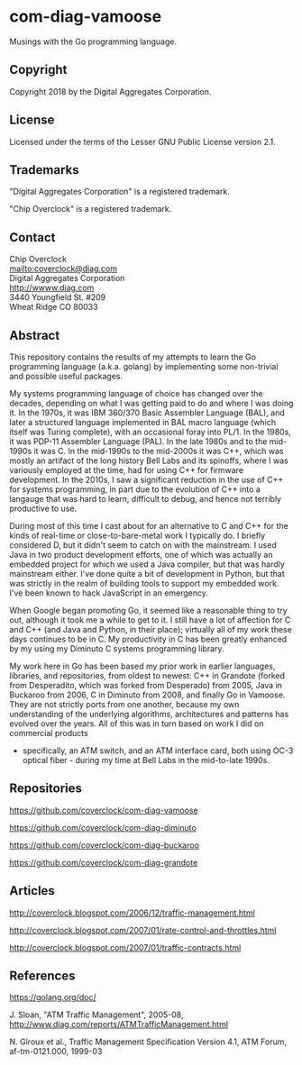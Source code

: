 # com-diag-vamoose

Musings with the Go programming language.

## Copyright

Copyright 2018 by the Digital Aggregates Corporation.

## License

Licensed under the terms of the Lesser GNU Public License version 2.1.

## Trademarks

"Digital Aggregates Corporation" is a registered trademark.

"Chip Overclock" is a registered trademark.

## Contact

Chip Overclock    
<mailto:coverclock@diag.com>    
Digital Aggregates Corporation    
<http://wwww.diag.com>    
3440 Youngfield St. #209    
Wheat Ridge CO 80033    

## Abstract

This repository contains the results of my attempts to learn the Go
programming language (a.k.a. golang) by implementing some non-trivial
and possible useful packages.

My systems programming language of choice has changed over the decades,
depending on what I was getting paid to do and where I was doing it. In
the 1970s, it was IBM 360/370 Basic Assembler Language (BAL), and later
a structured language implemented in BAL macro language (which itself
was Turing complete), with an occasional foray into PL/1. In the 1980s,
it was PDP-11 Assembler Language (PAL). In the late 1980s and to the
mid-1990s it was C. In the mid-1990s to the mid-2000s it was C++, which
was mostly an artifact of the long history Bell Labs and its spinoffs,
where I was variously employed at the time, had for using C++ for
firmware development. In the 2010s, I saw a significant reduction in the
use of C++ for systems programming, in part due to the evolution of C++
into a langauge that was hard to learn, difficult to debug, and hence
not terribly productive to use.

During most of this time I cast about for an alternative to C and C++
for the kinds of real-time or close-to-bare-metal work I typically do. I
briefly considered D, but it didn't seem to catch on with the mainstream.
I used Java in two product development efforts, one of which was
actually an embedded project for which we used a Java compiler, but that
was hardly mainstream either. I've done quite a bit of development in
Python, but that was strictly in the realm of building tools to support
my embedded work. I've been known to hack JavaScript in an emergency.

When Google began promoting Go, it seemed like a reasonable thing to try
out, although it took me a while to get to it. I still have a lot of
affection for C and C++ (and Java and Python, in their place); virtually
all of my work these days continues to be in C. My productivity in C has
been greatly enhanced by my using my Diminuto C systems programming library.

My work here in Go has been based my prior work in earlier languages,
libraries, and repositories, from oldest to newest: C++ in Grandote
(forked from Desperadito, which was forked from Desperado) from 2005, Java
in Buckaroo from 2006, C in Diminuto from 2008, and finally Go in Vamoose.
They are not strictly ports from one another, because my own understanding of
the underlying algorithms, architectures and patterns has evolved over
the years. All of this was in turn based on work I did on commercial products
- specifically, an ATM switch, and an ATM interface card, both using OC-3
optical fiber - during my time at Bell Labs in the mid-to-late 1990s.

## Repositories

<https://github.com/coverclock/com-diag-vamoose>

<https://github.com/coverclock/com-diag-diminuto>

<https://github.com/coverclock/com-diag-buckaroo>

<https://github.com/coverclock/com-diag-grandote>

## Articles

<http://coverclock.blogspot.com/2006/12/traffic-management.html>

<http://coverclock.blogspot.com/2007/01/rate-control-and-throttles.html>

<http://coverclock.blogspot.com/2007/01/traffic-contracts.html>

## References

<https://golang.org/doc/>

J. Sloan, "ATM Traffic Management", 2005-08,
<http://www.diag.com/reports/ATMTrafficManagement.html>

N. Giroux et al., Traffic Management Specification Version 4.1, ATM Forum,
af-tm-0121.000, 1999-03
